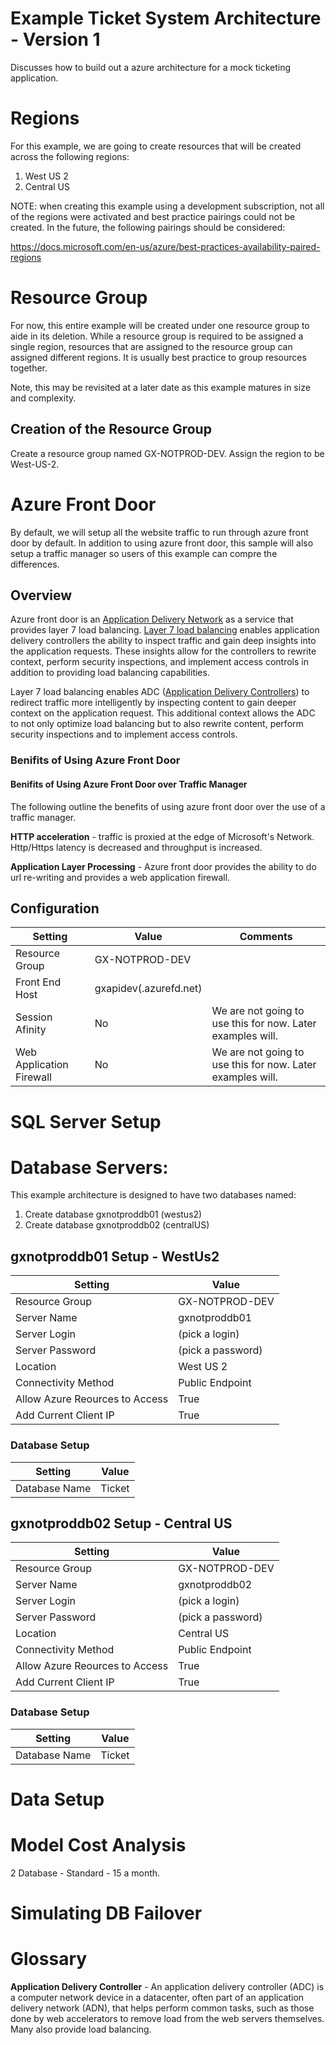 # Example Ticket System Architecture - Version 1
Discusses how to build out a azure architecture for a mock ticketing application.

# Regions

For this example, we are going to create resources that will be created across the following regions:
1. West US 2
1. Central US

NOTE: when creating this example using a development subscription, not all of the regions were activated and best practice pairings could not be created.  In the future, the following pairings should be considered:

https://docs.microsoft.com/en-us/azure/best-practices-availability-paired-regions

# Resource Group
For now, this entire example will be created under one resource group to aide in its deletion.  While a resource group is required to be assigned a single region, resources that are assigned to the resource group can assigned different regions.  It is usually best practice to group resources together.  

Note, this may be revisited at a later date as this example matures in size and complexity.

## Creation of the Resource Group

Create a resource group named GX-NOTPROD-DEV.  Assign the region to be West-US-2.  

# Azure Front Door 

By default, we will setup all the website traffic to run through azure front door by default.  In addition to using azure front door, this sample will also setup a traffic manager so users of this example can compre the differences.

## Overview

Azure front door is an [Application Delivery Network](https://en.wikipedia.org/wiki/Application_delivery_network) as a service that provides layer 7 load balancing. [Layer 7 load balancing](https://www.nginx.com/resources/glossary/layer-7-load-balancing/) enables application delivery controllers the ability to inspect traffic and gain deep insights into the application requests.  These insights allow for the controllers to rewrite context, perform security inspections, and implement access controls in addition to providing load balancing capabilities.  

Layer 7 load balancing enables ADC ([Application Delivery Controllers](#GlossaryApplicationDeliveryController)) to redirect traffic more intelligently by inspecting content to gain deeper context on the application request. This additional context allows the ADC to not only optimize load balancing but to also rewrite content, perform security inspections and to implement access controls.


### Benifits of Using Azure Front Door 

#### Benifits of Using Azure Front Door over Traffic Manager

The following outline the benefits of using azure front door over the use of a traffic manager. 

**HTTP acceleration** - traffic is proxied at the edge of Microsoft's Network.  Http/Https latency is decreased and throughput is increased. 

**Application Layer Processing** - Azure front door provides the ability to do url re-writing and provides a web application firewall.

## Configuration

Setting | Value | Comments
------- | ----- | -------
Resource Group | GX-NOTPROD-DEV
Front End Host | gxapidev(.azurefd.net)
Session Afinity| No | We are not going to use this for now.  Later examples will.
Web Application Firewall | No | We are not going to use this for now.  Later examples will.

# SQL Server Setup

# Database Servers:
This example architecture is designed to have two databases named:
1. Create database gxnotproddb01 (westus2)
1. Create database gxnotproddb02 (centralUS)

## gxnotproddb01 Setup - WestUs2

Setting | Value
------- | -----
Resource Group | GX-NOTPROD-DEV
Server Name | gxnotproddb01
Server Login | (pick a login)
Server Password | (pick a password)
Location | West US 2
Connectivity Method | Public Endpoint
Allow Azure Reources to Access | True
Add Current Client IP | True


### Database Setup

Setting | Value
------- | -----
Database Name | Ticket


## gxnotproddb02 Setup - Central US
Setting | Value
------- | -----
Resource Group | GX-NOTPROD-DEV
Server Name | gxnotproddb02
Server Login | (pick a login)
Server Password | (pick a password)
Location | Central US
Connectivity Method | Public Endpoint
Allow Azure Reources to Access | True
Add Current Client IP | True

### Database Setup

Setting | Value
------- | -----
Database Name | Ticket

# Data Setup

# Model Cost Analysis

2 Database - Standard  - 15 a month.


# Simulating DB Failover

# Glossary

<a id="GlossaryApplicationDeliveryController"></a>**Application Delivery Controller** - An application delivery controller (ADC) is a computer network device in a datacenter, often part of an application delivery network (ADN), that helps perform common tasks, such as those done by web accelerators to remove load from the web servers themselves. Many also provide load balancing.
